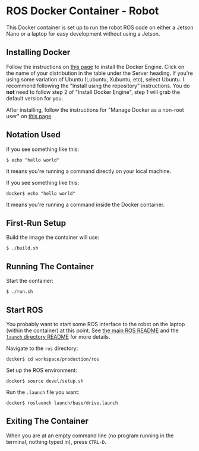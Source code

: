 # ROS Docker Container - Robot
This Docker container is set up to run the robot ROS code on either a Jetson Nano or a laptop for easy development without using a Jetson.

## Installing Docker
Follow the instructions on [this page](https://docs.docker.com/engine/install/) to install the Docker Engine. Click on the name of your distribution in the table under the Server heading. If you're using some variation of Ubuntu (Lubuntu, Xubuntu, etc), select Ubuntu. I recommend following the "Install using the repository" instructions. You do **not** need to follow step 2 of "Install Docker Engine", step 1 will grab the default version for you.

After installing, follow the instructions for "Manage Docker as a non-root user" on [this page](https://docs.docker.com/engine/install/linux-postinstall/#manage-docker-as-a-non-root-user).

## Notation Used
If you see something like this:

`$ echo "hello world"`

It means you're running a command directly on your local machine.

If you see something like this:

`docker$ echo "hello world"`

It means you're running a command inside the Docker container.

## First-Run Setup
Build the image the container will use:

`$ ./build.sh`

## Running The Container
Start the container:

`$ ./run.sh`

## Start ROS
You probably want to start some ROS interface to the robot on the laptop (within the container) at this point. See [the main ROS README](/ros/README.md) and the [`launch` directory README](/ros/launch/README.md) for more details.

Navigate to the `ros` directory:

`docker$ cd workspace/production/ros`

Set up the ROS environment:

`docker$ source devel/setup.sh`

Run the `.launch` file you want:

`docker$ roslaunch launch/base/drive.launch`

## Exiting The Container
When you are at an empty command line (no program running in the terminal, nothing typed in), press `CTRL-D`.